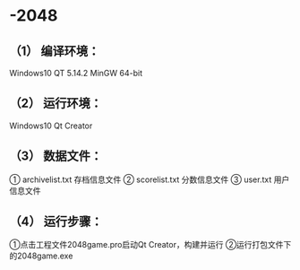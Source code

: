 # -2048
## （1）	编译环境：
Windows10 QT 5.14.2 MinGW 64-bit
## （2）	运行环境：
Windows10 Qt Creator
## （3）	数据文件：
① archivelist.txt 存档信息文件 ② scorelist.txt 分数信息文件 ③ user.txt 用户信息文件
## （4）	运行步骤：
①点击工程文件2048game.pro启动Qt Creator，构建并运行 ②运行打包文件下的2048game.exe
